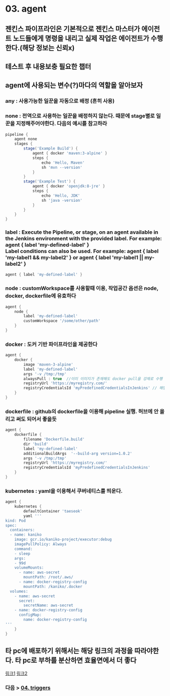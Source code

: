 # 03. agent
## 젠킨스 파이프라인은 기본적으로 젠킨스 마스터가 에이전트 노드들에게 명령을 내리고 실제 작업은 에이전트가 수행한다.(해당 정보는 신뢰x)
## 테스트 후 내용보충 필요한 챕터

## agent에 사용되는 변수(?)마다의 역할을 알아보자

### any : 사용가능한 일꾼을 자동으로 배정 (흔히 사용)

### none : 전역으로 사용하는 일꾼을 배정하지 않는다. 때문에 stage별로 일꾼을 지정해주어야한다. 다음의 예시를 참고하라
```groovy
pipeline {
    agent none
    stages {
        stage('Example Build') {
            agent { docker 'maven:3-alpine' }
            steps {
                echo 'Hello, Maven'
                sh 'mvn --version'
            }
        }
        stage('Example Test') {
            agent { docker 'openjdk:8-jre' }
            steps {
                echo 'Hello, JDK'
                sh 'java -version'
            }
        }
    }
}
```

### label : Execute the Pipeline, or stage, on an agent available in the Jenkins environment with the provided label. For example: agent { label 'my-defined-label' }<br>Label conditions can also be used. For example: agent { label 'my-label1 && my-label2' } or agent { label 'my-label1 || my-label2' }
```groovy
agent { label 'my-defined-label' }
```

### node : customWorkspace를 사용할때 이용, 작업공간 옵션은 node, docker, dockerfile에 유효하다
```groovy
agent {
    node {
        label 'my-defined-label'
        customWorkspace '/some/other/path'
    }
}
```

### docker : 도커 기반 파이프라인을 제공한다
```groovy
agent {
    docker {
        image 'maven-3-alpine'
        label 'my-defined-label'
        args '-v /tmp:/tmp'
        alwaysPull : true  //이미 이미지가 존재해도 docker pull을 강제로 수행 (아마 원래꺼 덮어씌운다는 말인듯)
        registryUrl 'https://myregistry.com/'
        registryCredentialsId 'myPredefinedCredentialsInJenkins' // 해당 값은 jenkins 내 credentials 의 식별자
    }
}
```

### dockerfile : github의 dockerfile을 이용해 pipeline 실행. 허브에 안 올리고 써도 되어서 좋을듯
```groovy
agent {
    dockerfile {
        filename 'Dockerfile.build'
        dir 'build'
        label 'my-defined-label'
        additionalBuildArgs  '--build-arg version=1.0.2'
        args '-v /tmp:/tmp'
        registryUrl 'https://myregistry.com/'
        registryCredentialsId 'myPredefinedCredentialsInJenkins'
    }
}
```

### kubernetes : yaml을 이용해서 쿠버네티스를 띄운다.
```groovy
agent {
    kubernetes {
        defaultContainer 'taeseok'
        yaml '''
kind: Pod
spec:
  containers:
  - name: kaniko
    image: gcr.io/kaniko-project/executor:debug
    imagePullPolicy: Always
    command:
    - sleep
    args:
    - 99d
    volumeMounts:
      - name: aws-secret
        mountPath: /root/.aws/
      - name: docker-registry-config
        mountPath: /kaniko/.docker
  volumes:
    - name: aws-secret
      secret:
        secretName: aws-secret
    - name: docker-registry-config
      configMap:
        name: docker-registry-config
'''
    }
}
```

## 타 pc에 배포하기 위해서는 해당 링크의 과정을 따라야한다. 타 pc로 부하를 분산하면 효율면에서 더 좋다
[링크1](https://garve32.tistory.com/45?category=471451)
[링크2](https://charmer.tistory.com/entry/Jenkins-Jenkins%EC%97%90%EC%84%9C-Master-Slave-%EA%B5%AC%EC%84%B1%ED%95%98%EA%B8%B0)

### 다음 > [04. triggers](04.%20triggers.md)
